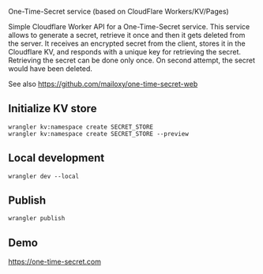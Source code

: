 One-Time-Secret service (based on CloudFlare Workers/KV/Pages)

Simple Cloudflare Worker API for a One-Time-Secret service. This service allows to generate a secret, retrieve it once and then it gets deleted from the server. It receives an encrypted secret from the client, stores it in the Cloudflare KV, and responds with a unique key for retrieving the secret. Retrieving the secret can be done only once. On second attempt, the secret would have been deleted.
  
See also https://github.com/mailoxy/one-time-secret-web
  
## Initialize KV store
```
wrangler kv:namespace create SECRET_STORE
wrangler kv:namespace create SECRET_STORE --preview
```
  
## Local development
```
wrangler dev --local
```
  
## Publish
```
wrangler publish
```

## Demo

https://one-time-secret.com
